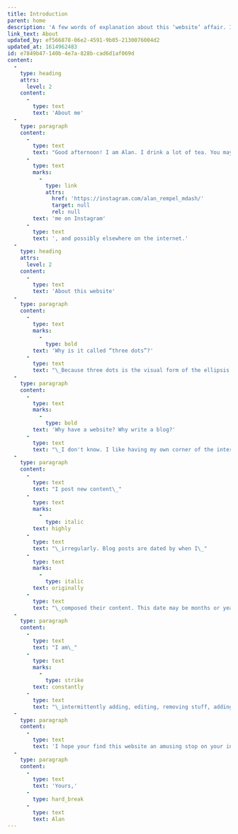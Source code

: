 ```yaml
---
title: Introduction
parent: home
description: 'A few words of explanation about this ‘website’ affair. I am Alan; I drink tea; this is my website; hi; etc.'
link_text: About
updated_by: ef566878-06e2-4591-9b05-2130076004d2
updated_at: 1614962483
id: e7849b47-140b-4e7a-828b-cad6d1af069d
content:
  -
    type: heading
    attrs:
      level: 2
    content:
      -
        type: text
        text: 'About me'
  -
    type: paragraph
    content:
      -
        type: text
        text: "Good afternoon! I am Alan. I drink a lot of tea. You may also find\_"
      -
        type: text
        marks:
          -
            type: link
            attrs:
              href: 'https://instagram.com/alan_rempel_mdash/'
              target: null
              rel: null
        text: 'me on Instagram'
      -
        type: text
        text: ', and possibly elsewhere on the internet.'
  -
    type: heading
    attrs:
      level: 2
    content:
      -
        type: text
        text: 'About this website'
  -
    type: paragraph
    content:
      -
        type: text
        marks:
          -
            type: bold
        text: 'Why is it called “three dots”?'
      -
        type: text
        text: "\_Because three dots is the visual form of the ellipsis (‘…’), and I am an elliptical man."
  -
    type: paragraph
    content:
      -
        type: text
        marks:
          -
            type: bold
        text: 'Why have a website? Why write a blog?'
      -
        type: text
        text: "\_I don't know. I like having my own corner of the internet where I can experiment with prose and fiddle with stylesheets. If only I could bring my guests some sparkling water!"
  -
    type: paragraph
    content:
      -
        type: text
        text: "I post new content\_"
      -
        type: text
        marks:
          -
            type: italic
        text: highly
      -
        type: text
        text: "\_irregularly. Blog posts are dated by when I\_"
      -
        type: text
        marks:
          -
            type: italic
        text: originally
      -
        type: text
        text: "\_composed their content. This date may be months or years earlier than when the post appears here; I often post backdated items that I had written down somewhere else much earlier."
  -
    type: paragraph
    content:
      -
        type: text
        text: "I am\_"
      -
        type: text
        marks:
          -
            type: strike
        text: constantly
      -
        type: text
        text: "\_intermittently adding, editing, removing stuff, adding stuff back again, and tweaking the design of the site, so check back again soon!"
  -
    type: paragraph
    content:
      -
        type: text
        text: 'I hope your find this website an amusing stop on your internet travels.'
  -
    type: paragraph
    content:
      -
        type: text
        text: 'Yours,'
      -
        type: hard_break
      -
        type: text
        text: Alan
---
```

